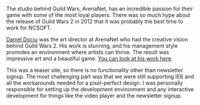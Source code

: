 The studio behind Guild Wars, ArenaNet, has an incredible passion for their game with some of the most loyal players. There was so much hype about the release of Guild Wars 2 in 2012 that it was probably the best time to work for NCSOFT. 

[Daniel Dociu](https://www.linkedin.com/in/daniel-dociu-456a223/) was the art director at ArenaNet who had the creative vision behind Guild Wars 2. His work is stunning, and his management style promotes an environment where artists can thrive. The result was impressive art and a beautiful game. [You can look at his work here](https://daniel_dociu.artstation.com/projects).

This was a teaser site, so there is no functionality other than newsletter signup. The most challenging part was that we were still supporting IE6 and all the workarounds needed for a pixel-perfect design. I was personally responsible for setting up the development environment and any interactive development for things like the video player and the newsletter signup. 
